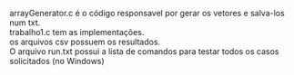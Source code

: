 arrayGenerator.c é o código responsavel por gerar os vetores e salva-los num txt. <br>
trabalho1.c tem as implementações. <br>
os arquivos csv possuem os resultados. <br>
O arquivo run.txt possui a lista de comandos para testar todos os casos solicitados (no Windows)<br>
